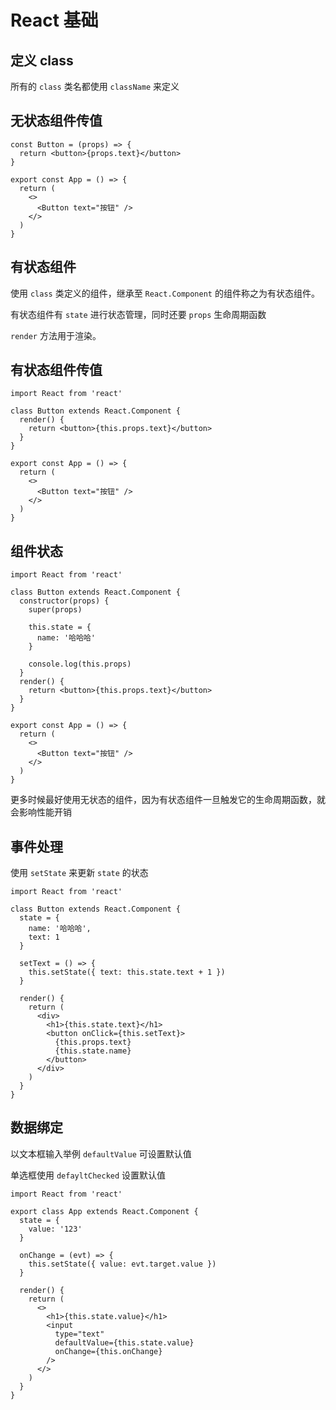 # React 基础

## 定义 class

所有的 `class` 类名都使用 `className` 来定义

## 无状态组件传值

```tsx
const Button = (props) => {
  return <button>{props.text}</button>
}

export const App = () => {
  return (
    <>
      <Button text="按钮" />
    </>
  )
}
```

## 有状态组件

使用 `class` 类定义的组件，继承至 `React.Component` 的组件称之为有状态组件。

有状态组件有 `state` 进行状态管理，同时还要 `props` 生命周期函数

`render` 方法用于渲染。

## 有状态组件传值

```tsx
import React from 'react'

class Button extends React.Component {
  render() {
    return <button>{this.props.text}</button>
  }
}

export const App = () => {
  return (
    <>
      <Button text="按钮" />
    </>
  )
}
```

## 组件状态

```tsx
import React from 'react'

class Button extends React.Component {
  constructor(props) {
    super(props)

    this.state = {
      name: '哈哈哈'
    }

    console.log(this.props)
  }
  render() {
    return <button>{this.props.text}</button>
  }
}

export const App = () => {
  return (
    <>
      <Button text="按钮" />
    </>
  )
}
```

更多时候最好使用无状态的组件，因为有状态组件一旦触发它的生命周期函数，就会影响性能开销

## 事件处理

使用 `setState` 来更新 `state` 的状态

```tsx
import React from 'react'

class Button extends React.Component {
  state = {
    name: '哈哈哈',
    text: 1
  }

  setText = () => {
    this.setState({ text: this.state.text + 1 })
  }

  render() {
    return (
      <div>
        <h1>{this.state.text}</h1>
        <button onClick={this.setText}>
          {this.props.text}
          {this.state.name}
        </button>
      </div>
    )
  }
}
```

## 数据绑定

以文本框输入举例 `defaultValue` 可设置默认值

单选框使用 `defayltChecked` 设置默认值

```tsx
import React from 'react'

export class App extends React.Component {
  state = {
    value: '123'
  }

  onChange = (evt) => {
    this.setState({ value: evt.target.value })
  }

  render() {
    return (
      <>
        <h1>{this.state.value}</h1>
        <input
          type="text"
          defaultValue={this.state.value}
          onChange={this.onChange}
        />
      </>
    )
  }
}
```
